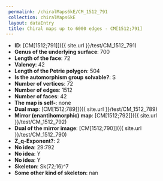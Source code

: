 ```yaml
--- 
 permalink: /chiralMaps6kE/CM_1512_791 
 collection: chiralMaps6kE
 layout: dataEntry
 title: Chiral maps up to 6000 edges - CM[1512;791]
---
```


- **ID**: [CM[1512;791]]({{ site.url }}/test/CM_1512_791)
- **Genus of the underlying surface**: 700
- **Length of the face**: 72
- **Valency**: 42
- **Length of the Petrie polygon**: 504
- **Is the automorphism group solvable?**: S
- **Number of vertices**: 72
- **Number of edges**: 1512
- **Number of faces**: 42
- **The map is self-**: none
- **Dual map**: [CM[1512;789]]({{ site.url }}/test/CM_1512_789)
- **Mirror (enantihomorphic) map**: [CM[1512;792]]({{ site.url }}/test/CM_1512_792)
- **Dual of the mirror image**: [CM[1512;790]]({{ site.url }}/test/CM_1512_790)
- **Z_q-Exponent?**: 2
- **No idea**:  29:792
- **No idea**: Y
- **No idea**: Y
- **Skeleton**: Sk(72;16)^7
- **Some other kind of skeleton**: nan
